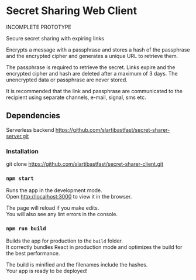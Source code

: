 # Secret Sharing Web Client

INCOMPLETE PROTOTYPE

Secure secret sharing with expiring links

Encrypts a message with a passphrase and stores a hash of the passphrase and the encrypted cipher and generates a unique URL to retrieve them.

The passphrase is required to retrieve the secret. Links expire and the  encrypted cipher and hash are deleted after a maximum of 3 days. The unencrypted data or passphrase are never stored.

It is recommended that the link and passphrase are communicated to the recipient using separate channels, e-mail, signal, sms etc.


## Dependencies

Serverless backend https://github.com/slartibastfast/secret-sharer-server.git

### Installation

git clone https://github.com/slartibastfast/secret-sharer-client.git

### `npm start`

Runs the app in the development mode.<br />
Open [http://localhost:3000](http://localhost:3000) to view it in the browser.

The page will reload if you make edits.<br />
You will also see any lint errors in the console.


### `npm run build`

Builds the app for production to the `build` folder.<br />
It correctly bundles React in production mode and optimizes the build for the best performance.

The build is minified and the filenames include the hashes.<br />
Your app is ready to be deployed!

